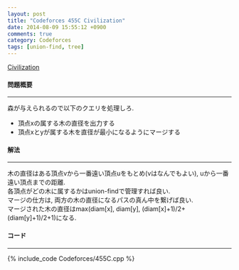 ```yaml
---
layout: post
title: "Codeforces 455C Civilization"
date: 2014-08-09 15:55:12 +0900
comments: true
category: Codeforces
tags: [union-find, tree]
---
```


[Civilization](http://codeforces.com/contest/455/problem/C)

#### 問題概要

****

森が与えられるので以下のクエリを処理しろ.  

* 頂点xの属する木の直径を出力する
* 頂点xとyが属する木を直径が最小になるようにマージする

#### 解法

****

木の直径はある頂点vから一番遠い頂点uをもとめ(vはなんでもよい), uから一番遠い頂点までの距離.  
各頂点がどの木に属するかはunion-findで管理すれば良い.  
マージの仕方は, 両方の木の直径になるパスの真ん中を繋げば良い.  
マージされた木の直径はmax(diam\[x\], diam\[y\], (diam\[x\]+1)/2+(diam\[y\]+1)/2+1)になる.


#### コード

****

{% include_code Codeforces/455C.cpp %}
